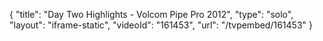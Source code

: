 {
    "title": "Day Two Highlights - Volcom Pipe Pro 2012",
    "type": "solo",
    "layout": "iframe-static",
    "videoId": "161453",
    "url": "\/tvpembed\/161453"
}